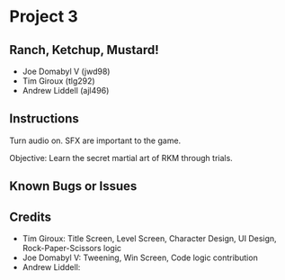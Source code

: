 # Project 3

## Ranch, Ketchup, Mustard!

* Joe Domabyl V (jwd98)
* Tim Giroux (tlg292)
* Andrew Liddell (ajl496)

## Instructions

Turn audio on. SFX are important to the game.

Objective: Learn the secret martial art of RKM through trials.


## Known Bugs or Issues


## Credits

* Tim Giroux: Title Screen, Level Screen, Character Design, UI Design, Rock-Paper-Scissors logic
* Joe Domabyl V: Tweening, Win Screen, Code logic contribution
* Andrew Liddell: 

